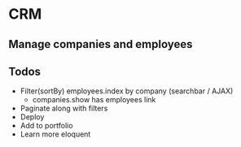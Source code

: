 # CRM

## Manage companies and employees

## Todos

* Filter(sortBy) employees.index by company (searchbar / AJAX)
    * companies.show has employees link
* Paginate along with filters
* Deploy
* Add to portfolio
* Learn more eloquent